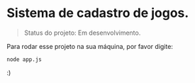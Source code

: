 # Sistema de cadastro de jogos.

>Status do projeto: Em desenvolvimento.

Para rodar esse projeto na sua máquina, por favor digite:

```
node app.js
```

:)
